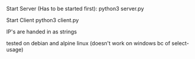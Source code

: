 Start Server (Has to be started first): 
python3 server.py <server ip> <server port>


Start Client
python3 client.py <client ip> <server ip> <server port>

IP's are handed in as strings

tested on debian and alpine linux (doesn't work on windows bc of select-usage)